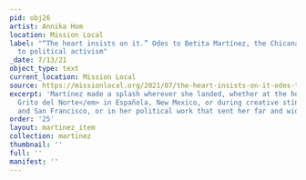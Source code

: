 ```yaml
---
pid: obj26
artist: Annika Hom
location: Mission Local
label: "“The heart insists on it.” Odes to Betita Martínez, the Chicana pioneer dedicated
  to political activism"
_date: 7/13/21
object_type: text
current_location: Mission Local
source: https://missionlocal.org/2021/07/the-heart-insists-on-it-odes-to-betita-martinez-the-chicana-pioneer-dedicated-to-political-activism/
excerpt: 'Martínez made a splash wherever she landed, whether at the helm of <em>El
  Grito del Norte</em> in Española, New Mexico, or during creative stints in New York
  and San Francisco, or in her political work that sent her far and wide. '
order: '25'
layout: martinez_item
collection: martinez
thumbnail: ''
full: ''
manifest: ''
---
```


